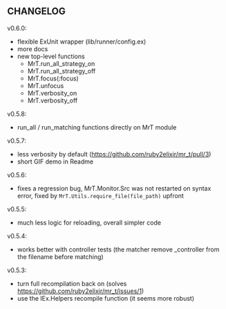 ## CHANGELOG


v0.6.0:
- flexible ExUnit wrapper (lib/runner/config.ex)
- more docs
- new top-level functions
  - MrT.run_all_strategy_on
  - MrT.run_all_strategy_off
  - MrT.focus(:focus)
  - MrT.unfocus
  - MrT.verbosity_on
  - MrT.verbosity_off

v0.5.8:
- run_all / run_matching functions directly on MrT module

v0.5.7:
- less verbosity by default (https://github.com/ruby2elixir/mr_t/pull/3)
- short GIF demo in Readme

v0.5.6:
- fixes a regression bug, MrT.Monitor.Src was not restarted on syntax error, fixed by `MrT.Utils.require_file(file_path)` upfront

v0.5.5:
- much less logic for reloading, overall simpler code

v0.5.4:
- works better with controller tests (the matcher remove _controller from the filename before matching)


v0.5.3:
- turn full recompilation back on (solves https://github.com/ruby2elixir/mr_t/issues/1)
- use the IEx.Helpers recompile function (it seems more robust)
